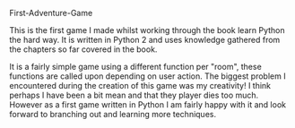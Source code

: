 First-Adventure-Game

This is the first game I made whilst working through the book learn Python the hard way. It is written in Python 2 and uses knowledge gathered from the chapters so far covered in the book. 

It is a fairly simple game using a different function per "room", these functions are called upon depending on user action. 
The biggest problem I encountered during the creation of this game was my creativity! I think perhaps I have been a bit mean and that they player dies too much. However as a first game written in Python I am fairly happy with it and look forward to branching out and learning more techniques. 

